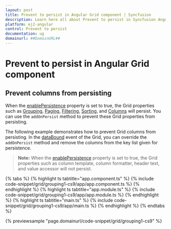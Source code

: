```yaml
---
layout: post
title: Prevent to persist in Angular Grid component | Syncfusion
description: Learn here all about Prevent to persist in Syncfusion Angular Grid component of Syncfusion Essential JS 2 and more.
platform: ej2-angular
control: Prevent to persist 
documentation: ug
domainurl: ##DomainURL##
---
```


# Prevent to persist in Angular Grid component

## Prevent columns from persisting

When the [enablePersistence](https://ej2.syncfusion.com/angular/documentation/api/grid/#enablepersistence) property is set to true, the Grid properties such as [Grouping](https://ej2.syncfusion.com/angular/documentation/api/grid/groupSettingsModel/), [Paging](https://ej2.syncfusion.com/angular/documentation/api/grid/pageSettingsModel/), [Filtering](https://ej2.syncfusion.com/angular/documentation/api/grid/pageSettingsModel/), [Sorting](https://ej2.syncfusion.com/angular/documentation/api/grid/sortSettingsModel/), and [Columns](https://ej2.syncfusion.com/angular/documentation/api/grid/columnModel/) will persist. You can use the `addOnPersist` method to prevent these Grid properties from persisting.

The following example demonstrates how to prevent Grid columns from persisting. In the [dataBound](https://ej2.syncfusion.com/angular/documentation/api/grid/#databound) event of the Grid, you can override the `addOnPersist` method and remove the columns from the key list given for persistence.

>**Note:** When the [enablePersistence](https://ej2.syncfusion.com/angular/documentation/api/grid/#enablepersistence) property is set to true, the Grid properties such as column template, column formatter, header text, and value accessor will not persist.

{% tabs %}
{% highlight ts tabtitle="app.component.ts" %}
{% include code-snippet/grid/grouping1-cs9/app/app.component.ts %}
{% endhighlight %}
{% highlight ts tabtitle="app.module.ts" %}
{% include code-snippet/grid/grouping1-cs9/app/app.module.ts %}
{% endhighlight %}
{% highlight ts tabtitle="main.ts" %}
{% include code-snippet/grid/grouping1-cs9/app/main.ts %}
{% endhighlight %}
{% endtabs %}
  
{% previewsample "page.domainurl/code-snippet/grid/grouping1-cs9" %}